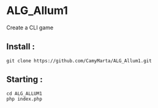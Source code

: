 # ALG_Allum1

Create a CLI game


## Install :

```
git clone https://github.com/CamyMarta/ALG_Allum1.git
```

## Starting :

```
cd ALG_ALLUM1 
php index.php
```
